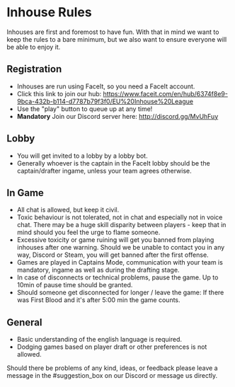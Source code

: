 # Inhouse Rules

Inhouses are first and foremost to have fun. With that in mind we want to keep the rules to a bare minimum, but we also want to ensure everyone will be able to enjoy it.

## Registration
* Inhouses are run using FaceIt, so you need a FaceIt account.
* Click this link to join our hub: https://www.faceit.com/en/hub/6374f8e9-9bca-432b-b114-d7787b79f3f0/EU%20Inhouse%20League
* Use the "play" button to queue up at any time!
* **Mandatory** Join our Discord server here: http://discord.gg/MvUhFuy 

## Lobby
* You will get invited to a lobby by a lobby bot.
* Generally whoever is the captain in the FaceIt lobby should be the captain/drafter ingame, unless your team agrees otherwise.

## In Game
* All chat is allowed, but keep it civil.
* Toxic behaviour is not tolerated, not in chat and especially not in voice chat. There may be a huge skill disparity between players - keep that in mind should you feel the urge to flame someone.
* Excessive toxicity or game ruining will get you banned from playing inhouses after one warning. Should we be unable to contact you in any way, Discord or Steam, you will get banned after the first offense.
* Games are played in Captains Mode, communication with your team is mandatory, ingame as well as during the drafting stage.
* In case of disconnects or technical problems, pause the game. Up to 10min of pause time should be granted.
* Should someone get disconnected for longer / leave the game: If there was First Blood and it's after 5:00 min the game counts.

## General
* Basic understanding of the english language is required.
* Dodging games based on player draft or other preferences is not allowed.

Should there be problems of any kind, ideas, or feedback please leave a message in the #suggestion_box on our Discord or message us directly.

